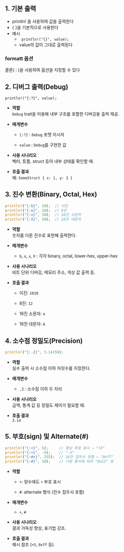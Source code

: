 
## 1. 기본 출력 
- println! 을 사용하여 값을 출력한다
- { }을 기본적으로 사용한다 
- 예시
	- ` println!("{}", value);`
	- value의 값이 그대로 출력된다

### formatt 옵션
콜론( : )을 사용하여 옵션을 지정할 수 있다



## 2. 디버그 출력(Debug)

`println!("{:?}", value);`

- **역할**  
    `Debug` trait을 이용해 내부 구조를 포함한 디버깅용 출력 제공.
    
- **매개변수**
    
    - `{:?}` : `Debug` 포맷 지시자
        
    - `value` : `Debug`를 구현한 값
        
- **사용 시나리오**  
    벡터, 튜플, struct 등의 내부 상태를 확인할 때.
    
- **호출 결과**  
    예: `SomeStruct { x: 1, y: 2 }`


## 3. 진수 변환(Binary, Octal, Hex)
```rust
println!("{:b}", 10);  // 이진
println!("{:o}", 10);  // 8진
println!("{:x}", 10);  // 16진 소문자
println!("{:X}", 10);  // 16진 대문자
```

- **역할**  
    숫자를 다른 진수로 표현해 출력한다.
    
- **매개변수**
    
    - `b`, `o`, `x`, `X` : 각각 binary, octal, lower-hex, upper-hex
        
- **사용 시나리오**  
    비트 단위 디버깅, 메모리 주소, 색상 값 출력 등.
    
- **호출 결과**
    
    - 이진: `1010`
        
    - 8진: `12`
        
    - 16진 소문자: `a`
        
    - 16진 대문자: `A`



## 4. 소수점 정밀도(Precision)
```rust
println!("{:.2}", 3.14159);
```

- **역할**  
    실수 출력 시 소수점 이하 자릿수를 지정한다.
    
- **매개변수**
    
    - `.2` : 소수점 이하 두 자리
        
- **사용 시나리오**  
    금액, 통계 값 등 정밀도 제어가 필요할 때.
    
- **호출 결과**  
    `3.14`



## 5. 부호(sign) 및 Alternate(#)

```rust 
println!("{:+}", 5);     // 항상 부호 표시 → "+5"
println!("{:+}", -5);    // "-5"
println!("{:#x}", 255);  // 16진 접두사 포함 → "0xff"
println!("{:#}", 10);    // 기본 형식에 따라 "0o12" 등
```

- **역할**
    
    - `+`: 양수에도 `+` 부호 표시
        
    - `#`: alternate 형식 (진수 접두사 포함)
        
- **매개변수**
    
    - `+`, `#`
        
- **사용 시나리오**  
    결과 가독성 향상, 표기법 강조.
    
- **호출 결과**  
    예시 참조 (`+5`, `0xff` 등).